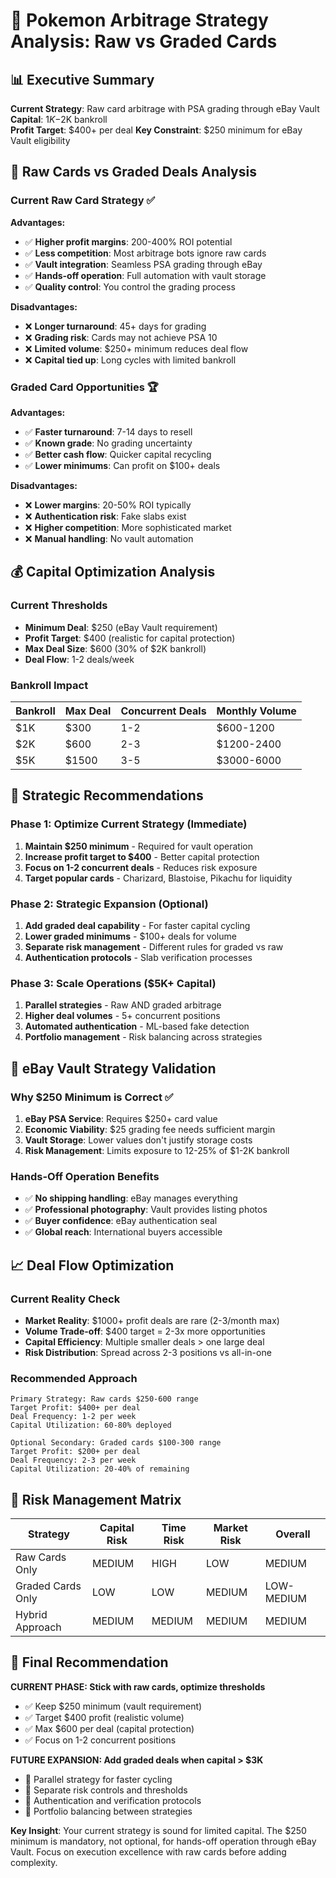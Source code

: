 # 🎯 Pokemon Arbitrage Strategy Analysis: Raw vs Graded Cards

## 📊 Executive Summary

**Current Strategy**: Raw card arbitrage with PSA grading through eBay Vault
**Capital**: $1K-$2K bankroll  
**Profit Target**: $400+ per deal
**Key Constraint**: $250 minimum for eBay Vault eligibility

## 🎴 Raw Cards vs Graded Deals Analysis

### Current Raw Card Strategy ✅

**Advantages:**
- ✅ **Higher profit margins**: 200-400% ROI potential
- ✅ **Less competition**: Most arbitrage bots ignore raw cards
- ✅ **Vault integration**: Seamless PSA grading through eBay
- ✅ **Hands-off operation**: Full automation with vault storage
- ✅ **Quality control**: You control the grading process

**Disadvantages:** 
- ❌ **Longer turnaround**: 45+ days for grading
- ❌ **Grading risk**: Cards may not achieve PSA 10
- ❌ **Limited volume**: $250+ minimum reduces deal flow
- ❌ **Capital tied up**: Long cycles with limited bankroll

### Graded Card Opportunities 🏆

**Advantages:**
- ✅ **Faster turnaround**: 7-14 days to resell
- ✅ **Known grade**: No grading uncertainty
- ✅ **Better cash flow**: Quicker capital recycling
- ✅ **Lower minimums**: Can profit on $100+ deals

**Disadvantages:**
- ❌ **Lower margins**: 20-50% ROI typically
- ❌ **Authentication risk**: Fake slabs exist
- ❌ **Higher competition**: More sophisticated market
- ❌ **Manual handling**: No vault automation

## 💰 Capital Optimization Analysis

### Current Thresholds
- **Minimum Deal**: $250 (eBay Vault requirement)
- **Profit Target**: $400 (realistic for capital protection)
- **Max Deal Size**: $600 (30% of $2K bankroll)
- **Deal Flow**: 1-2 deals/week

### Bankroll Impact
| Bankroll | Max Deal | Concurrent Deals | Monthly Volume |
|----------|----------|------------------|----------------|
| $1K      | $300     | 1-2              | $600-1200      |
| $2K      | $600     | 2-3              | $1200-2400     |
| $5K      | $1500    | 3-5              | $3000-6000     |

## 🎯 Strategic Recommendations

### Phase 1: Optimize Current Strategy (Immediate)
1. **Maintain $250 minimum** - Required for vault operation
2. **Increase profit target to $400** - Better capital protection
3. **Focus on 1-2 concurrent deals** - Reduces risk exposure
4. **Target popular cards** - Charizard, Blastoise, Pikachu for liquidity

### Phase 2: Strategic Expansion (Optional)
1. **Add graded deal capability** - For faster capital cycling
2. **Lower graded minimums** - $100+ deals for volume
3. **Separate risk management** - Different rules for graded vs raw
4. **Authentication protocols** - Slab verification processes

### Phase 3: Scale Operations ($5K+ Capital)
1. **Parallel strategies** - Raw AND graded arbitrage
2. **Higher deal volumes** - 5+ concurrent positions
3. **Automated authentication** - ML-based fake detection
4. **Portfolio management** - Risk balancing across strategies

## 🏦 eBay Vault Strategy Validation

### Why $250 Minimum is Correct ✅

1. **eBay PSA Service**: Requires $250+ card value
2. **Economic Viability**: $25 grading fee needs sufficient margin
3. **Vault Storage**: Lower values don't justify storage costs
4. **Risk Management**: Limits exposure to 12-25% of $1-2K bankroll

### Hands-Off Operation Benefits
- ✅ **No shipping handling**: eBay manages everything
- ✅ **Professional photography**: Vault provides listing photos
- ✅ **Buyer confidence**: eBay authentication seal
- ✅ **Global reach**: International buyers accessible

## 📈 Deal Flow Optimization

### Current Reality Check
- **Market Reality**: $1000+ profit deals are rare (2-3/month max)
- **Volume Trade-off**: $400 target = 2-3x more opportunities
- **Capital Efficiency**: Multiple smaller deals > one large deal
- **Risk Distribution**: Spread across 2-3 positions vs all-in-one

### Recommended Approach
```
Primary Strategy: Raw cards $250-600 range
Target Profit: $400+ per deal
Deal Frequency: 1-2 per week
Capital Utilization: 60-80% deployed

Optional Secondary: Graded cards $100-300 range  
Target Profit: $200+ per deal
Deal Frequency: 2-3 per week
Capital Utilization: 20-40% of remaining
```

## 🎲 Risk Management Matrix

| Strategy | Capital Risk | Time Risk | Market Risk | Overall |
|----------|--------------|-----------|-------------|---------|
| Raw Cards Only | MEDIUM | HIGH | LOW | MEDIUM |
| Graded Cards Only | LOW | LOW | MEDIUM | LOW-MEDIUM |
| Hybrid Approach | MEDIUM | MEDIUM | MEDIUM | MEDIUM |

## 🚀 Final Recommendation

**CURRENT PHASE: Stick with raw cards, optimize thresholds**
- ✅ Keep $250 minimum (vault requirement)
- ✅ Target $400 profit (realistic volume)
- ✅ Max $600 per deal (capital protection)
- ✅ Focus on 1-2 concurrent positions

**FUTURE EXPANSION: Add graded deals when capital > $3K**
- 🔮 Parallel strategy for faster cycling
- 🔮 Separate risk controls and thresholds
- 🔮 Authentication and verification protocols
- 🔮 Portfolio balancing between strategies

**Key Insight**: Your current strategy is sound for limited capital. The $250 minimum is mandatory, not optional, for hands-off operation through eBay Vault. Focus on execution excellence with raw cards before adding complexity.
